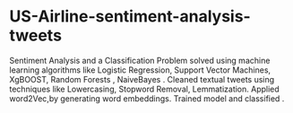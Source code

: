 # US-Airline-sentiment-analysis-tweets
Sentiment Analysis and a Classification Problem solved using machine learning algorithms like Logistic Regression, Support Vector Machines, XgBOOST, Random Forests ,  NaiveBayes . Cleaned textual tweets using techniques like Lowercasing, Stopword Removal, Lemmatization. Applied word2Vec,by generating word embeddings. Trained model and classified .
